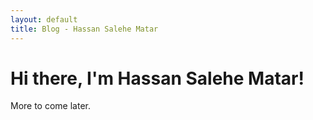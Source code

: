 ```yaml
---
layout: default
title: Blog - Hassan Salehe Matar
---
```

<div class="blurb">
	<h1>Hi there, I'm Hassan Salehe Matar!</h1>
	<p> More to come later. </p>
</div>
